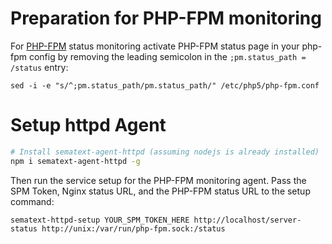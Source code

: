 # Preparation for PHP-FPM monitoring

For [PHP-FPM](http://php.net/manual/en/install.fpm.php) status monitoring activate PHP-FPM status page in your php-fpm config by removing the leading semicolon in the ```;pm.status_path = /status``` entry:

```
sed -i -e "s/^;pm.status_path/pm.status_path/" /etc/php5/php-fpm.conf
```

# Setup httpd Agent

```sh
# Install sematext-agent-httpd (assuming nodejs is already installed)
npm i sematext-agent-httpd -g
```

Then run the service setup for the PHP-FPM monitoring agent. Pass the SPM Token, Nginx status URL, and the PHP-FPM status URL to the setup command:
```
sematext-httpd-setup YOUR_SPM_TOKEN_HERE http://localhost/server-status http://unix:/var/run/php-fpm.sock:/status
```


